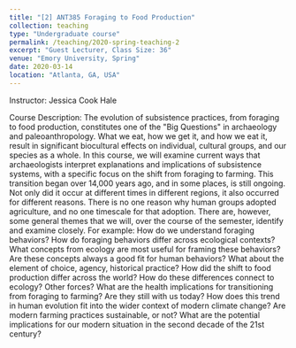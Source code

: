 ```yaml
---
title: "[2] ANT385 Foraging to Food Production"
collection: teaching
type: "Undergraduate course"
permalink: /teaching/2020-spring-teaching-2
excerpt: "Guest Lecturer, Class Size: 36"
venue: "Emory University, Spring"
date: 2020-03-14
location: "Atlanta, GA, USA"
---
```

Instructor: Jessica Cook Hale

Course Description: The evolution of subsistence practices, from foraging to food production, constitutes one of the "Big Questions" in archaeology and paleoanthropology. What we eat, how we get it, and how we eat it, result in significant biocultural effects on individual, cultural groups, and our species as a whole. In this course, we will examine current ways that archaeologists interpret explanations and implications of subsistence systems, with a specific focus on the shift from foraging to farming. This transition began over 14,000 years ago, and in some places, is still ongoing. Not only did it occur at different times in different regions, it also occurred for different reasons. There is no one reason why human groups adopted agriculture, and no one timescale for that adoption. There are, however, some general themes that we will, over the course of the semester, identify and examine closely. For example: How do we understand foraging behaviors? How do foraging behaviors differ across ecological contexts? What concepts from ecology are most useful for framing these behaviors? Are these concepts always a good fit for human behaviors? What about the element of choice, agency, historical practice? How did the shift to food production differ across the world? How do these differences connect to ecology? Other forces? What are the health implications for transitioning from foraging to farming? Are they still with us today? How does this trend in human evolution fit into the wider context of modern climate change? Are modern farming practices sustainable, or not? What are the potential implications for our modern situation in the second decade of the 21st century?

